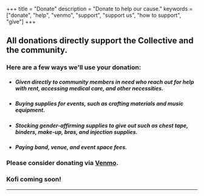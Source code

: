 +++
title = "Donate"
description = "Donate to help our cause."
keywords = ["donate", "help", "venmo", "support", "support us", "how to support", "give"]
+++

## All donations directly support the Collective and the community.  
### Here are a few ways we'll use your donation:
* ##### Given directly to community members in need who reach out for help with rent, accessing medical care, and other necessities. 
* ##### Buying supplies for events, such as crafting materials and music equipment.
* ##### Stocking gender-affirming supplies to give out such as chest tape, binders, make-up, bras, and injection supplies.
* ##### Paying band, venue, and event space fees.

### Please consider donating via [Venmo](https://venmo.com/u/transboise). 
### Kofi coming soon! 
---